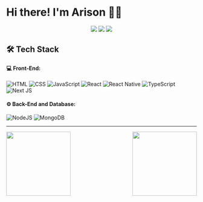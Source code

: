 # Hi there! I'm Arison 👋🏽

<div align="center">

<a href="https://www.instagram.com/arisonfirmino/"><img src="https://img.shields.io/badge/-@arisonfirmino-E4405F?logo=instagram&logoColor=white&style=for-the-badge" /></a>
<a href="https://arisonfirmino.github.io/reactfolio"><img src="https://img.shields.io/badge/-PORTFOLIO ONLINE-21222c?logo=proton&logoColor=white&style=for-the-badge" /></a>
<a href="mailto:arisonfirmino@hotmail.com"><img src="https://img.shields.io/badge/-arisonfirmino.dev@gmail.com-EA4335?logo=gmail&logoColor=white&style=for-the-badge" /></a>

</div>

## 🛠️ Tech Stack

#### 💻 Front-End:

![HTML](https://img.shields.io/badge/-HTML-21222c?logo=html5&logoColor=E34F26&style=for-the-badge)
![CSS](https://img.shields.io/badge/-CSS-21222c?logo=css3&logoColor=1572B6&style=for-the-badge)
![JavaScript](https://img.shields.io/badge/-JAVASCRIPT-21222c?logo=javascript&logoColor=F7DF1E&style=for-the-badge)
![React](https://img.shields.io/badge/-REACT-21222c?logo=react&logoColor=61DAFB&style=for-the-badge)
![React Native](https://img.shields.io/badge/-REACT%20Native-21222c?logo=react&logoColor=61DAFB&style=for-the-badge)
![TypeScript](https://img.shields.io/badge/-TYPESCRIPT-21222c?logo=typescript&logoColor=3178C6&style=for-the-badge)
![Next JS](https://img.shields.io/badge/-NEXT.JS-21222c?logo=nextdotjs&logoColor=000000&style=for-the-badge)

#### ⚙️ Back-End and Database:

![NodeJS](https://img.shields.io/badge/-NODEJS-21222c?logo=nodedotjs&logoColor=339933&style=for-the-badge)
![MongoDB](https://img.shields.io/badge/-MONGODB-21222c?logo=mongodb&logoColor=47A248&style=for-the-badge)

<hr />

<img align="left" height="170em" src="https://github-readme-stats.vercel.app/api?username=arisonfirmino&show_icons=true&theme=dracula"/>

<img align="right" height="170em" src="https://github-readme-stats.vercel.app/api/top-langs/?username=arisonfirmino&layout=compact&langs_count=16&theme=dracula"/>
